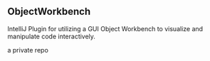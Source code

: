 ## ObjectWorkbench
IntelliJ Plugin for utilizing a GUI Object Workbench to visualize and manipulate code interactively. 

a private repo
